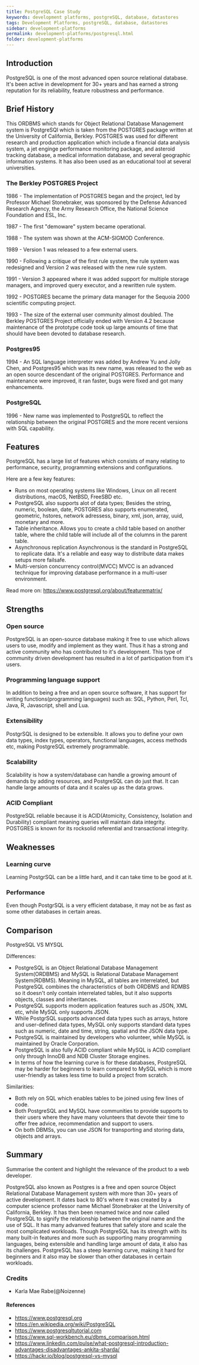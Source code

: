 ```yaml
---
title: PostgreSQL Case Study
keywords: development platforms, postgreSQL, database, datastores
tags: Development Platforms, postgreSQL, database, datastores
sidebar: development-platforms
permalink: development-platforms/postgresql.html
folder: development-platforms
---
```


## Introduction

PostgreSQL is one of the most advanced open source relational database. It's been active in development for 30+ years and has earned a strong reputation for its reliability, feature robustness and performance.

## Brief History

This ORDBMS which stands for Object Relational Database Management system is PostgreSQl which is taken from the POSTGRES package written at the University of California, Berkley. POSTGRES was used for different research and production application which include a financial data analysis system, a jet enginge performance monitoring package, and asteroid tracking database, a medical information database, and several geographic information systems. It has also been used as an educational tool at several universities. 

### The Berkley POSTGRES Project

1986 - The implementation of POSTGRES began and the project, led by Professor Michael Stonebraker, was sponsored by the Defense Advanced Research Agency, the Army Research Office, the National Science Foundation and ESL, Inc.

1987 - The first "demoware" system became operational.

1988 - The system was shown at the ACM-SIGMOD Conference.

1989 - Version 1 was released to a few external users.

1990 - Following a critique of the first rule system, the rule system was redesigned and Version 2 was released with the new rule system.

1991 - Version 3 appeared where it was added support for multiple storage managers, and improved query executor, and a rewritten rule system. 

1992 - POSTGRES became the primary data manager for the Sequoia 2000 scientific computing project.

1993 - The size of the external user community almost doubled. The Berkley POSTGRES Project officially ended with Version 4.2 because maintenance of the prototype code took up large amounts of time that should have been devoted to database research.

### Postgres95

1994 - An SQL language interpreter was added by Andrew Yu and Jolly Chen, and Postgres95 which was its new name, was released to the web as an open source descendant of the original POSTGRES. 
Performance and maintenance were improved, it ran faster, bugs were fixed and got many enhancements.

### PostgreSQL

1996 - New name was implemented to PostgreSQL to reflect the relationship between the original POSTGRES and the more recent versions with SQL capability. 

## Features

PostgreSQL has a large list of features which consists of many relating to performance, security, programming extensions and configurations.

Here are a few key features:
* Runs on most operating systems like Windows, Linux on all recent distributions, macOS, NetBSD, FreeSBD etc.
* PostgreSQL also supports alot of data types;
     Besides the string, numeric, boolean, date, POSTGRES also supports enumerated, geometric, hstores, network adressess, binary, xml, json, array, uuid, monetary and more. 
* Table inheritance.
     Allows you to create a child table based on another table, where the child table will include all of the columns in the parent table.
* Asynchronous replication
     Asynchronous is the standard in PostgreSQL to replicate data. It's a reliable and easy way to distribute data makes setups more failsafe. 
* Multi-version concurrency control(MVCC)
    MVCC is an advanced technique for improving database performance in a multi-user environment. 

Read more on: https://www.postgresql.org/about/featurematrix/

## Strengths

### Open source
PostgreSQL is an open-source database making it free to use which allows users to use, modify and implement as they want. Thus it has a strong and active community who has contributed to it's development. This type of community driven development has resulted in a lot of participation from it's users. 

### Programming language support
In addition to being a free and an open source software, it has support for writing functions(programming languages) such as:
    SQL, Python, Perl, Tcl, Java, R, Javascript, shell and Lua.

### Extensibility
PostgrSQL is designed to be extensible. It allows you to define your own data types, index types, operators, functional languages, access methods etc, making PostgreSQL extremely programmable.  

### Scalability
Scalability is how a system/database can handle a growing amount of demands by adding resources, and PostgreSQL can do just that. It can handle large amounts of data and it scales up as the data grows. 

### ACID Compliant
PostgreSQL reliable because it is ACID(Atomicity, Consistency, Isolation and Durability) compliant meaning queries will maintain data integrity. POSTGRES is known for its rocksolid referential and transactional integrity.

## Weaknesses

### Learning curve
Learning PostgrSQL can be a little hard, and it can take time to be good at it.

### Performance
Even though PostgrSQL is a very efficient database, it may not be as fast as some other databases in certain areas.

## Comparison

PostgreSQL VS MYSQL

Differences:
* PostgreSQL is an Object Relational Database Management System(ORDBMS) and MySQL is Relational Database Management System(RDBMS). Meaning in MySQL, all tables are interrelated, but PostgreSQL combines the characteristics of both ORDBMS and RDMBS so it doesn't only contain interrelated tables, but it also supports objects, classes and inheritances.
* PostgreSQL supports modern application features such as JSON, XML etc, while MySQL only supports JSON.
* While PostgrSQL supports advanced data types such as arrays, hstore and user-defined data types, MySQL only supports standard data types such as numeric, date and time, string, spatial and the JSON data type.
* PostgreSQL is maintained by developers who volunteer, while MySQL is maintained by Oracle Corporation.
* PostgreSQL is also fully ACID compliant while MySQL is ACID compliant only through InnoDB and NDB Cluster Storage engines. 
* In terms of how the learning curve is for these databases, PostgreSQL may be harder for beginners to learn compared to MySQL which is more user-friendly as takes less time to build a project from scratch.

Similarities:
* Both rely on SQL which enables tables to be joined using few lines of code.
* Both PostgreSQL and MySQL have communities to provide supports to their users where they have many volunteers that devote their time to offer free advice, recommendation and support to users.
* On both DBMSs, you can use JSON for transporting and storing data, objects and arrays.

## Summary

Summarise the content and highlight the relevance of the product to a web developer.

PostgreSQL also known as Postgres is a free and open source Object Relational Database Management system with more than 30+ years of active development. It dates back to 80's where it was created by a computer science professor name Michael Stonebraker at the University of California, Berkley. It has then been renamed twice and now called PostgreSQL to signify the relationship between the original name and the use of SQL. It has many advanved features that safely store and scale the most complicated workloads. Though PostgreSQL has its strength with its many built-in features and more such as supporting many programming languages, being extensible and handling large amount of data, it also has its challenges. PostgreSQL has a steep learning curve, making it hard for beginners and it also may be slower than other databases in certain workloads. 

### Credits

- Karla Mae Rabe(@Noizenne)

#### References

- https://www.postgresql.org
- https://en.wikipedia.org/wiki/PostgreSQL
- https://www.postgresqltutorial.com
- https://www.sql-workbench.eu/dbms_comparison.html
- https://www.linkedin.com/pulse/what-postgresql-introduction-advantages-disadvantages-ankita-sharda/
- https://hackr.io/blog/postgresql-vs-mysql
